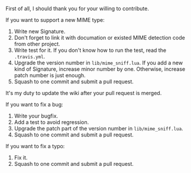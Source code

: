 First of all, I should thank you for your willing to contribute.

If you want to support a new MIME type:
1. Write new Signature.
2. Don't forget to link it with documation or existed MIME detection code from other project.
3. Write test for it. If you don't know how to run the test, read the `.travis.yml`.
4. Upgrade the version number in `lib/mime_sniff.lua`. If you add a new kind of Signature, increase minor number by one. Otherwise, increase patch number is just enough.
5. Squash to one commit and submit a pull request.

It's my duty to update the wiki after your pull request is merged.

If you want to fix a bug:
1. Write your bugfix.
2. Add a test to avoid regression.
3. Upgrade the patch part of the version number in `lib/mime_sniff.lua`.
4. Squash to one commit and submit a pull request.

If you want to fix a typo:
1. Fix it.
2. Squash to one commit and submit a pull request.
